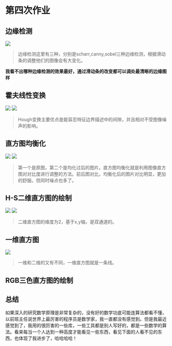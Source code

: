 # 第四次作业

## 边缘检测
![](image/1.jpg)
>边缘检测这里有三种，分别是scharr,canny,sobel三种边缘检测，根据滑动条的调整他们的图像会有大变化。

**我看不出哪种边缘检测的效果最好，通过滑动条的改变都可以调处最清晰的边缘图样**
## 霍夫线性变换
![](image/3.jpg)
![](image/2.jpg)
>Hough变换主要优点是能容忍特征边界描述中的间隙，并且相对不受图像噪声的影响。
## 直方图均衡化
![](image/4.jpg)
![](image/5.jpg)
>第一个是原图，第二个是均化过后的图片。直方图均衡化就是利用图像直方图对对比度进行调整的方法。前后图对比，均衡化后的图片对比明显，更加的舒服。但同时噪点也多了。
## H-S二维直方图的绘制
![](image/3.jpg)
![](image/6.jpg)
>二维直方图的维度为2，基于x,y轴，是双通道的。
## 一维直方图
![](image/7.jpg)
>一维和二维的又有不同，一维直方图就是一条线。
## RGB三色直方图的绘制

## 总结
如果深入的研究数学原理是非常复杂的，没有好的数学功底可能连算法都看不懂，以前班主任说世界上最厉害的程序员是数学家，我一直都没有感觉到。但是我最近感觉到了，我用的很厉害的一些库，一些工具都是别人写好的，都是一些数学的算法。看来每当一个人达到一种高度才能看见一些东西，看见下面的人看不见的东西，也体现了我进步了，哈哈哈哈！